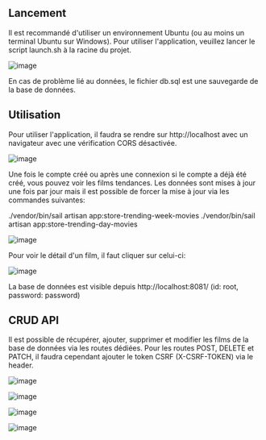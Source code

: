 ## Lancement

Il est recommandé d'utiliser un environnement Ubuntu (ou au moins un terminal Ubuntu sur Windows). Pour utiliser l'application, veuillez lancer le script launch.sh à la racine du projet.

![image](https://github.com/Stickysticky/PlusQuePro/assets/23642565/9b2ce4a0-3c7e-4387-b777-dfa74f09b052)

En cas de problème lié au données, le fichier db.sql est une sauvegarde de la base de données.

## Utilisation

Pour utiliser l'application, il faudra se rendre sur http://localhost avec un navigateur avec une vérification CORS désactivée.

![image](https://github.com/Stickysticky/PlusQuePro/assets/23642565/53a79670-9bab-4e16-b32a-f53a8dbce1b4)

Une fois le compte créé ou après une connexion si le compte a déjà été créé, vous pouvez voir les films tendances. Les données sont mises à jour une fois par jour mais il est possible de forcer la mise à jour via les commandes suivantes:

./vendor/bin/sail artisan app:store-trending-week-movies
./vendor/bin/sail artisan app:store-trending-day-movies

![image](https://github.com/Stickysticky/PlusQuePro/assets/23642565/12767358-971c-4f85-af2d-fe2e676909b6)

Pour voir le détail d'un film, il faut cliquer sur celui-ci:

![image](https://github.com/Stickysticky/PlusQuePro/assets/23642565/b31dd61e-3976-4d95-a352-d7bf0ec0fb33)

La base de données est visible depuis http://localhost:8081/ (id: root, password: password)

## CRUD API

Il est possible de récupérer, ajouter, supprimer et modifier les films de la base de données via les routes dédiées. Pour les routes POST, DELETE et PATCH, il faudra cependant ajouter le token CSRF (X-CSRF-TOKEN) via le header.

![image](https://github.com/Stickysticky/PlusQuePro/assets/23642565/b1c3f7ec-7678-41a9-9ff2-19ab40143f84)


![image](https://github.com/Stickysticky/PlusQuePro/assets/23642565/5bcf5378-d509-4288-b4ec-a4ea90911a70)


![image](https://github.com/Stickysticky/PlusQuePro/assets/23642565/69a13c03-1820-4494-ab44-9f1499c221ae)


![image](https://github.com/Stickysticky/PlusQuePro/assets/23642565/890127c1-1697-4c22-8775-1c02e73b0f2d)

